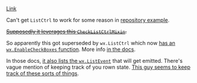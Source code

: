 [Link](https://zetcode.com/wxpython/advanced/)

Can't get `ListCtrl` to work for some reason in [repository example](repository.py).

~~[Supposedly it leverages this
`CheckListCtrlMixin`](https://docs.wxpython.org/wx.lib.mixins.listctrl.CheckListCtrlMixin.html).~~

So apparently this got superseded by `wx.ListCtrl` which now [has an
`wx.EnableCheckBoxes`
function](https://stackoverflow.com/a/73426500). More info [in the
docs](https://docs.wxpython.org/wx.ListCtrl.html?highlight=listctrl#wx.ListCtrl.EnableCheckBoxes). 

In those docs, [it also lists the
`wx.ListEvent`](https://docs.wxpython.org/wx.ListEvent.html) that will
get emitted. There's vague mention of keeping track of you rown
state. [This guy seems to keep track of these sorts of
things](https://stackoverflow.com/a/47283860). 
